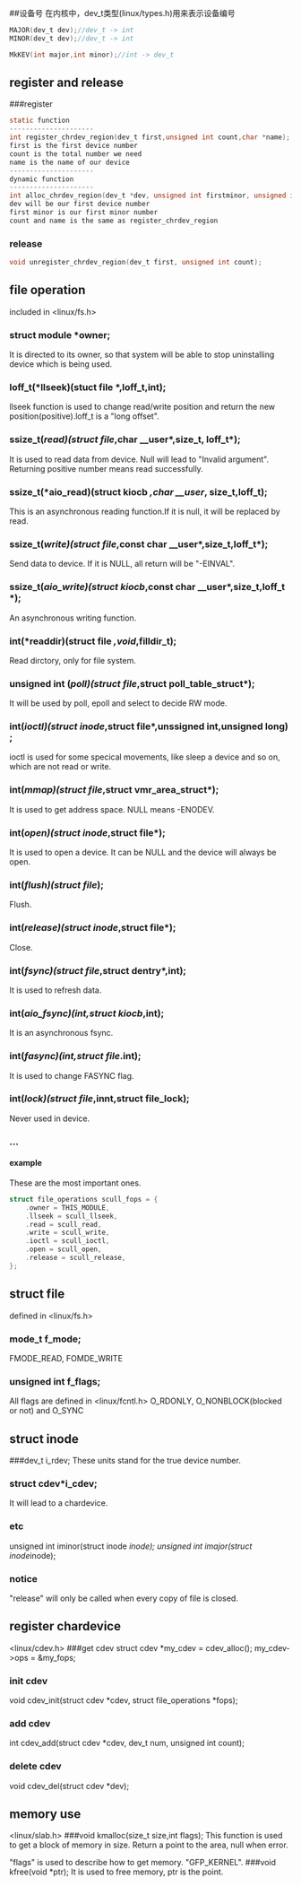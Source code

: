 ##设备号
在内核中，dev_t类型(linux/types.h)用来表示设备编号
```C
MAJOR(dev_t dev);//dev_t -> int
MINOR(dev_t dev);//dev_t -> int

MkKEV(int major,int minor);//int -> dev_t
```
## register and release
###register
```C
static function
---------------------
int register_chrdev_region(dev_t first,unsigned int count,char *name);
first is the first device number
count is the total number we need
name is the name of our device
---------------------
dynamic function
---------------------
int alloc_chrdev_region(dev_t *dev, unsigned int firstminor, unsigned int count, char *name);
dev will be our first device number
first minor is our first minor number
count and name is the same as register_chrdev_region
```
### release
```C
void unregister_chrdev_region(dev_t first, unsigned int count);
```
## file operation
included in <linux/fs.h>
### struct module *owner;
It is directed to its owner, so that system will be able to stop uninstalling device which is being used.
### loff_t(*llseek)(stuct file *,loff_t,int);
llseek function is used to change read/write position and return the new position(positive).loff_t is a "long offset".
### ssize_t(*read)(struct file*,char __user*,size_t, loff_t*);
It is used to read data from device. Null will lead to "Invalid argument". Returning positive number means read successfully.
### ssize_t(*aio_read)(struct kiocb *,char __user*, size_t,loff_t);
This is an asynchronous reading function.If it is null, it will be replaced by read.
### ssize_t(*write)(struct file*,const char __user*,size_t,loff_t*);
Send data to device. If it is NULL, all return will be "-EINVAL".
### ssize_t(*aio_write)(struct kiocb*,const char __user*,size_t,loff_t *);
An asynchronous writing function.
### int(*readdir)(struct file *,void*,filldir_t);
Read dirctory, only for file system.
### unsigned int (*poll)(struct file*,struct poll_table_struct*);
It will be used by poll, epoll and select to decide RW mode.
### int(*ioctl)(struct inode*,struct file*,unssigned int,unsigned long) ;
ioctl is used for some specical movements, like sleep a device and so on, which are not read or write.
### int(*mmap)(struct file*,struct vmr_area_struct*);
It is used to get address space. NULL means -ENODEV.
### int(*open)(struct inode*,struct file*);
It is used to open a device. It can be NULL and the device will always be open.
### int(*flush)(struct file*);
Flush.
### int(*release)(struct inode*,struct file*);
Close.
### int(*fsync)(struct file*,struct dentry*,int);
It is used to refresh data.
### int(*aio_fsync)(int,struct kiocb*,int);
It is an asynchronous fsync.
### int(*fasync)(int,struct file*.int);
It is used to change FASYNC flag.
### int(*lock)(struct file*,innt,struct file_lock);
Never used in device.
### ...

#### example
These are the most important ones.
```C
struct file_operations scull_fops = {
	.owner = THIS_MODULE,
	.llseek = scull_llseek,
	.read = scull_read,
	.write = scull_write,
	.ioctl = scull_ioctl,
	.open = scull_open,
	.release = scull_release,
};
```
## struct file
defined in <linux/fs.h>
### mode_t f_mode;
FMODE_READ, FOMDE_WRITE
### unsigned int f_flags;
All flags are defined in <linux/fcntl.h>
O_RDONLY, O_NONBLOCK(blocked or not) and O_SYNC
## struct inode
###dev_t i_rdev;
These units stand for the true device number.
### struct cdev*i_cdev;
It will lead to a chardevice.
### etc
unsigned int iminor(struct inode *inode);
unsigned int imajor(struct inode*inode);
### notice
"release" will only be called when every copy of file is closed.
## register chardevice
<linux/cdev.h>
###get cdev
struct cdev *my_cdev = cdev_alloc();
my_cdev->ops = &my_fops;
### init cdev
void  cdev_init(struct cdev *cdev, struct file_operations *fops);
### add cdev
int cdev_add(struct cdev *cdev, dev_t num, unsigned int count);
###  delete cdev
void cdev_del(struct cdev *dev);
## memory use
<linux/slab.h>
###void kmalloc(size_t size,int flags);
This function is used to get a block of memory in size. Return a point to the area, null when error.

"flags" is used to describe how to get memory. "GFP_KERNEL".
###void kfree(void *ptr);
It is used to free memory, ptr is the point.
